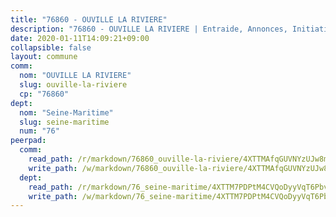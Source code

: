 ```yaml
---
title: "76860 - OUVILLE LA RIVIERE"
description: "76860 - OUVILLE LA RIVIERE | Entraide, Annonces, Initiatives"
date: 2020-01-11T14:09:21+09:00
collapsible: false
layout: commune
comm:
  nom: "OUVILLE LA RIVIERE"
  slug: ouville-la-riviere
  cp: "76860"
dept:
  nom: "Seine-Maritime"
  slug: seine-maritime
  num: "76"
peerpad:
  comm:
    read_path: /r/markdown/76860_ouville-la-riviere/4XTTMAfqGUVNYzUJw8mqN1uhE5aULtGd9dsTNC5MPYrLnaN8a
    write_path: /w/markdown/76860_ouville-la-riviere/4XTTMAfqGUVNYzUJw8mqN1uhE5aULtGd9dsTNC5MPYrLnaN8a-K3TgV1tWPpstj4hWZ5UGVCgUYcRAF6HyEEJF6hss2w2EYS1aESvVr5N6mSfxj5z1sRRUpUSM8bvVGGk988CG5Z2vaRAVM8KrcEeNh36w1MmKEaR9GZy4bsLBGwYYd8XrZzbwpqZC
  dept:
    read_path: /r/markdown/76_seine-maritime/4XTTM7PDPtM4CVQoDyyVqT6Pbvj1SVtndpXJdTDsc7xwdMTdt
    write_path: /w/markdown/76_seine-maritime/4XTTM7PDPtM4CVQoDyyVqT6Pbvj1SVtndpXJdTDsc7xwdMTdt-K3TgUmo7Qwp8ZQz8qKFjC8WCY27ypEpX2c8BXeSV9rrPY1zRZn2SrYwkBXF8VnHkcepiXsccFfKHYuT2JNgSMXxLRaUGRu6o5B3BB15nZxEho97cTz3yC4eRTX4hZM1hcyAZrn8r
---
```


